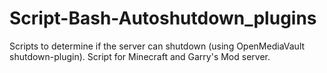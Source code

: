 # Script-Bash-Autoshutdown_plugins
Scripts to determine if the server can shutdown (using OpenMediaVault shutdown-plugin). Script for Minecraft and Garry's Mod server.
